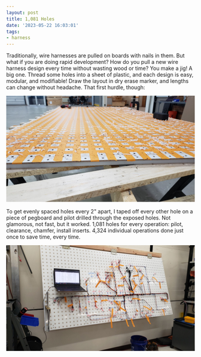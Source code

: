 ```yaml
---
layout: post
title: 1,081 Holes
date: '2023-05-22 16:03:01'
tags:
- harness
---
```


Traditionally, wire harnesses are pulled on boards with nails in them. But what if you are doing rapid development? How do you pull a new wire harness design every time without wasting wood or time? You make a jig! A big one. Thread some holes into a sheet of plastic, and each design is easy, modular, and modifiable! Draw the layout in dry erase marker, and lengths can change without headache. That first hurdle, though:

![](/assets/images/2023/05/20220518_133353.jpg)

To get evenly spaced holes every 2" apart, I taped off every other hole on a piece of pegboard and pilot drilled through the exposed holes. Not glamorous, not fast, but it worked. 1,081 holes for every operation: pilot, clearance, chamfer, install inserts. 4,324 individual operations done just once to save time, every time.

![](/assets/images/2023/05/20220725_154749.jpg)